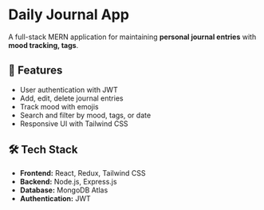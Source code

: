 # Daily Journal App

A full-stack MERN application for maintaining **personal journal entries** with **mood tracking, tags**.

## 🚀 Features
- User authentication with JWT
- Add, edit, delete journal entries
- Track mood with emojis 
- Search and filter by mood, tags, or date
- Responsive UI with Tailwind CSS

## 🛠 Tech Stack
- **Frontend:** React, Redux, Tailwind CSS
- **Backend:** Node.js, Express.js
- **Database:** MongoDB Atlas
- **Authentication:** JWT
